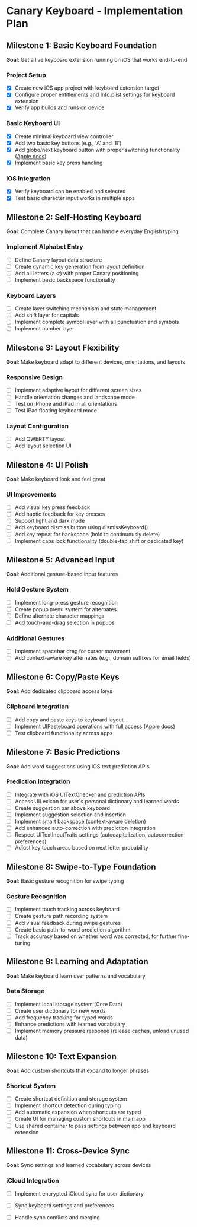 # Canary Keyboard - Implementation Plan

## Milestone 1: Basic Keyboard Foundation
**Goal**: Get a live keyboard extension running on iOS that works end-to-end

### Project Setup
- [x] Create new iOS app project with keyboard extension target
- [x] Configure proper entitlements and Info.plist settings for keyboard extension
- [x] Verify app builds and runs on device

### Basic Keyboard UI
- [x] Create minimal keyboard view controller
- [x] Add two basic key buttons (e.g., 'A' and 'B')
- [x] Add globe/next keyboard button with proper switching functionality ([Apple docs](https://developer.apple.com/library/archive/documentation/General/Conceptual/ExtensibilityPG/CustomKeyboard.html#//apple_ref/doc/uid/TP40014214-CH16-SW4))
- [x] Implement basic key press handling

### iOS Integration
- [x] Verify keyboard can be enabled and selected
- [x] Test basic character input works in multiple apps

## Milestone 2: Self-Hosting Keyboard
**Goal**: Complete Canary layout that can handle everyday English typing

### Implement Alphabet Entry
- [ ] Define Canary layout data structure
- [ ] Create dynamic key generation from layout definition
- [ ] Add all letters (a-z) with proper Canary positioning
- [ ] Implement basic backspace functionality

### Keyboard Layers
- [ ] Create layer switching mechanism and state management
- [ ] Add shift layer for capitals
- [ ] Implement complete symbol layer with all punctuation and symbols
- [ ] Implement number layer

## Milestone 3: Layout Flexibility
**Goal**: Make keyboard adapt to different devices, orientations, and layouts

### Responsive Design
- [ ] Implement adaptive layout for different screen sizes
- [ ] Handle orientation changes and landscape mode
- [ ] Test on iPhone and iPad in all orientations
- [ ] Test iPad floating keyboard mode

### Layout Configuration
- [ ] Add QWERTY layout
- [ ] Add layout selection UI

## Milestone 4: UI Polish
**Goal**: Make keyboard look and feel great

### UI Improvements
- [ ] Add visual key press feedback
- [ ] Add haptic feedback for key presses
- [ ] Support light and dark mode
- [ ] Add keyboard dismiss button using dismissKeyboard()
- [ ] Add key repeat for backspace (hold to continuously delete)
- [ ] Implement caps lock functionality (double-tap shift or dedicated key)

## Milestone 5: Advanced Input
**Goal**: Additional gesture-based input features

### Hold Gesture System
- [ ] Implement long-press gesture recognition
- [ ] Create popup menu system for alternates
- [ ] Define alternate character mappings
- [ ] Add touch-and-drag selection in popups

### Additional Gestures
- [ ] Implement spacebar drag for cursor movement
- [ ] Add context-aware key alternates (e.g., domain suffixes for email fields)

## Milestone 6: Copy/Paste Keys
**Goal**: Add dedicated clipboard access keys

### Clipboard Integration
- [ ] Add copy and paste keys to keyboard layout
- [ ] Implement UIPasteboard operations with full access ([Apple docs](https://developer.apple.com/library/archive/documentation/General/Conceptual/ExtensibilityPG/ExtensionScenarios.html#//apple_ref/doc/uid/TP40014214-CH21-SW8))
- [ ] Test clipboard functionality across apps

## Milestone 7: Basic Predictions
**Goal**: Add word suggestions using iOS text prediction APIs

### Prediction Integration
- [ ] Integrate with iOS UITextChecker and prediction APIs
- [ ] Access UILexicon for user's personal dictionary and learned words
- [ ] Create suggestion bar above keyboard
- [ ] Implement suggestion selection and insertion
- [ ] Implement smart backspace (context-aware deletion)
- [ ] Add enhanced auto-correction with prediction integration
- [ ] Respect UITextInputTraits settings (autocapitalization, autocorrection preferences)
- [ ] Adjust key touch areas based on next letter probability

## Milestone 8: Swipe-to-Type Foundation
**Goal**: Basic gesture recognition for swipe typing

### Gesture Recognition
- [ ] Implement touch tracking across keyboard
- [ ] Create gesture path recording system
- [ ] Add visual feedback during swipe gestures
- [ ] Create basic path-to-word prediction algorithm
- [ ] Track accuracy based on whether word was corrected, for further fine-tuning

## Milestone 9: Learning and Adaptation
**Goal**: Make keyboard learn user patterns and vocabulary

### Data Storage
- [ ] Implement local storage system (Core Data)
- [ ] Create user dictionary for new words
- [ ] Add frequency tracking for typed words
- [ ] Enhance predictions with learned vocabulary
- [ ] Implement memory pressure response (release caches, unload unused data)

## Milestone 10: Text Expansion
**Goal**: Add custom shortcuts that expand to longer phrases

### Shortcut System
- [ ] Create shortcut definition and storage system
- [ ] Implement shortcut detection during typing
- [ ] Add automatic expansion when shortcuts are typed
- [ ] Create UI for managing custom shortcuts in main app
- [ ] Use shared container to pass settings between app and keyboard extension

## Milestone 11: Cross-Device Sync
**Goal**: Sync settings and learned vocabulary across devices

### iCloud Integration
- [ ] Implement encrypted iCloud sync for user dictionary
- [ ] Sync keyboard settings and preferences
- [ ] Handle sync conflicts and merging


